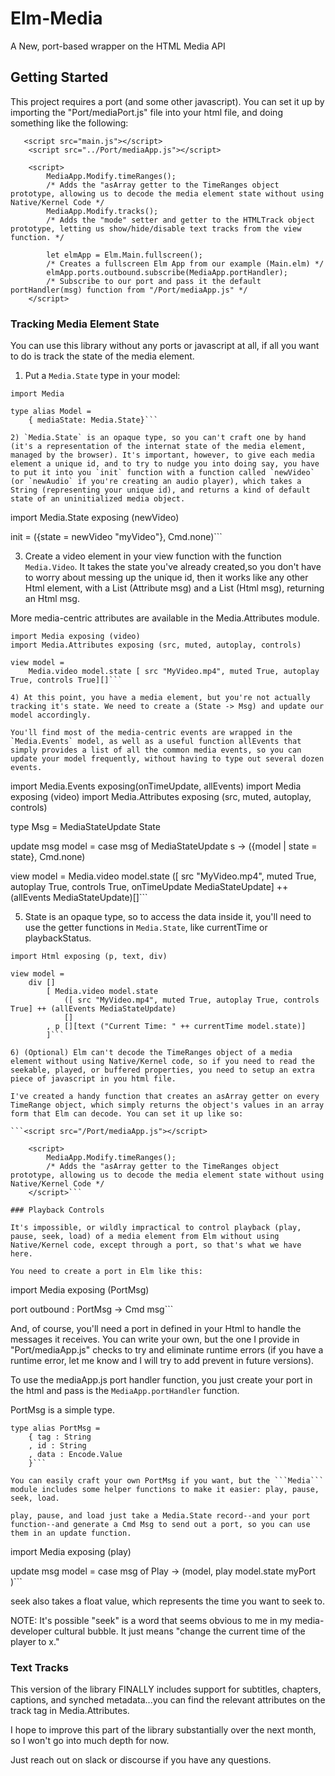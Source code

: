 # Elm-Media

A New, port-based wrapper on the HTML Media API
## Getting Started

This project requires a port (and some other javascript). You can set it up by importing the "Port/mediaPort.js" file into your html file, and doing something like the following:

``` 
   <script src="main.js"></script>
    <script src="../Port/mediaApp.js"></script>

    <script>
        MediaApp.Modify.timeRanges();
        /* Adds the "asArray getter to the TimeRanges object prototype, allowing us to decode the media element state without using Native/Kernel Code */
        MediaApp.Modify.tracks();
        /* Adds the "mode" setter and getter to the HTMLTrack object prototype, letting us show/hide/disable text tracks from the view function. */

        let elmApp = Elm.Main.fullscreen();
        /* Creates a fullscreen Elm App from our example (Main.elm) */
        elmApp.ports.outbound.subscribe(MediaApp.portHandler);
        /* Subscribe to our port and pass it the default portHandler(msg) function from "/Port/mediaApp.js" */
    </script>
```

### Tracking Media Element State

You can use this library without any ports or javascript at all, if all you want to do is track the state of the media element.

1) Put a `Media.State` type in your model:

```
import Media

type alias Model =
    { mediaState: Media.State}```

2) `Media.State` is an opaque type, so you can't craft one by hand (it's a representation of the internat state of the media element, managed by the browser). It's important, however, to give each media element a unique id, and to try to nudge you into doing say, you have to put it into you `init` function with a function called `newVideo` (or `newAudio` if you're creating an audio player), which takes a String (representing your unique id), and returns a kind of default state of an uninitialized media object.

```
import Media.State exposing (newVideo)

init = ({state = newVideo "myVideo"}, Cmd.none)```

3) Create a video element in your view function with the function `Media.Video`. It takes the state you've already created,so you don't have to worry about messing up the unique id, then it works like any other Html element, with a List (Attribute msg) and a List (Html msg), returning an Html msg.

More media-centric attributes are available in the Media.Attributes module.

```
import Media exposing (video)
import Media.Attributes exposing (src, muted, autoplay, controls)

view model =
    Media.video model.state [ src "MyVideo.mp4", muted True, autoplay True, controls True][]```

4) At this point, you have a media element, but you're not actually tracking it's state. We need to create a (State -> Msg) and update our model accordingly.

You'll find most of the media-centric events are wrapped in the `Media.Events` model, as well as a useful function allEvents that simply provides a list of all the common media events, so you can update your model frequently, without having to type out several dozen events.

```
import Media.Events exposing(onTimeUpdate, allEvents)
import Media exposing (video)
import Media.Attributes exposing (src, muted, autoplay, controls)

type Msg =
    MediaStateUpdate State

update msg model =
    case msg of
        MediaStateUpdate s ->
            ({model | state = state}, Cmd.none)

view model =
    Media.video model.state ([ src "MyVideo.mp4", muted True, autoplay True, controls True, onTimeUpdate MediaStateUpdate] ++ (allEvents MediaStateUpdate)[]```

5) State is an opaque type, so to access the data inside it, you'll need to use the getter functions in `Media.State`, like currentTime or playbackStatus.

```import Media.State exposing (currentTime)
import Html exposing (p, text, div)

view model =
    div [] 
        [ Media.video model.state 
            ([ src "MyVideo.mp4", muted True, autoplay True, controls True] ++ (allEvents MediaStateUpdate)
            []
        , p [][text ("Current Time: " ++ currentTime model.state)]
        ]```

6) (Optional) Elm can't decode the TimeRanges object of a media element without using Native/Kernel code, so if you need to read the seekable, played, or buffered properties, you need to setup an extra piece of javascript in you html file.

I've created a handy function that creates an asArray getter on every TimeRange object, which simply returns the object's values in an array form that Elm can decode. You can set it up like so:

```<script src="/Port/mediaApp.js"></script>

    <script>
        MediaApp.Modify.timeRanges();
        /* Adds the "asArray getter to the TimeRanges object prototype, allowing us to decode the media element state without using Native/Kernel Code */
    </script>```

### Playback Controls

It's impossible, or wildly impractical to control playback (play, pause, seek, load) of a media element from Elm without using Native/Kernel code, except through a port, so that's what we have here.

You need to create a port in Elm like this:

```
import Media exposing (PortMsg)

port outbound : PortMsg -> Cmd msg```

And, of course, you'll need a port in defined in your Html to handle the messages it receives. You can write your own, but the one I provide in "Port/mediaApp.js" checks to try and eliminate runtime errors (if you have a runtime error, let me know and I will try to add prevent in future versions).

To use the mediaApp.js port handler function, you just create your port in the html and pass is the `MediaApp.portHandler` function.

PortMsg is a simple type.

```
type alias PortMsg =
    { tag : String
    , id : String
    , data : Encode.Value
    }```

You can easily craft your own PortMsg if you want, but the ```Media``` module includes some helper functions to make it easier: play, pause, seek, load.

play, pause, and load just take a Media.State record--and your port function--and generate a Cmd Msg to send out a port, so you can use them in an update function.

```
import Media exposing (play)

update msg model =
    case msg of
        Play ->
            (model, play model.state myPort )```

seek also takes a float value, which represents the time you want to seek to.

NOTE: It's possible "seek" is a word that seems obvious to me in my media-developer cultural bubble. It just means "change the current time of the player to x."


### Text Tracks

This version of the library FINALLY includes support for subtitles, chapters, captions, and synched metadata...you can find the relevant attributes on the track tag in Media.Attributes.

I hope to improve this part of the library substantially over the next month, so I won't go into much depth for now.

Just reach out on slack or discourse if you have any questions.